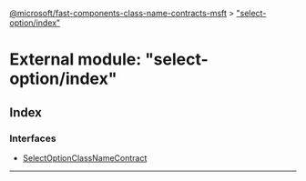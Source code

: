 [@microsoft/fast-components-class-name-contracts-msft](../README.md) > ["select-option/index"](../modules/_select_option_index_.md)

# External module: "select-option/index"

## Index

### Interfaces

* [SelectOptionClassNameContract](../interfaces/_select_option_index_.selectoptionclassnamecontract.md)

---

